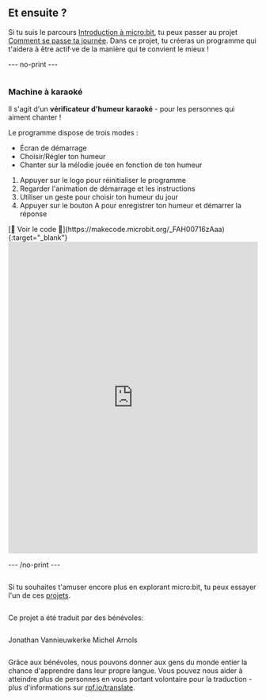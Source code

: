 ## Et ensuite ?

Si tu suis le parcours [Introduction à micro:bit](https://projects.raspberrypi.org/fr-FR/raspberrypi/microbit-intro), tu peux passer au projet [Comment se passe ta journée](https://projects.raspberrypi.org/fr-FR/projects/hows-your-day). Dans ce projet, tu créeras un programme qui t'aidera à être actif·ve de la manière qui te convient le mieux !

--- no-print ---

<div style="display: flex; flex-wrap: wrap">
<div style="flex-basis: 200px; flex-grow: 1">  

### Machine à karaoké

Il s'agit d'un **vérificateur d'humeur karaoké** - pour les personnes qui aiment chanter ! 

Le programme dispose de trois modes :
+ Écran de démarrage
+ Choisir/Régler ton humeur
+ Chanter sur la mélodie jouée en fonction de ton humeur

1. Appuyer sur le logo pour réinitialiser le programme
2. Regarder l'animation de démarrage et les instructions
3. Utiliser un geste pour choisir ton humeur du jour
4. Appuyer sur le bouton A pour enregistrer ton humeur et démarrer la réponse

</div>
<div>
[👀 Voir le code 👀](https://makecode.microbit.org/_FAH00716zAaa){:target="_blank"}
<div style="position:relative;height:0;padding-bottom:125%;overflow:hidden;"><iframe style="position:absolute;top:0;left:0;width:100%;height:100%;" src="https://makecode.microbit.org/---run?id=_FAH00716zAaa" allowfullscreen="allowfullscreen" sandbox="allow-popups allow-forms allow-scripts allow-same-origin" frameborder="0"></iframe></div>

</div>

--- /no-print ---

Si tu souhaites t'amuser encore plus en explorant micro:bit, tu peux essayer l'un de ces [projets](https://projects.raspberrypi.org/fr-FR/projects?hardware%5B%5D=microbit).

***

Ce projet a été traduit par des bénévoles:

Jonathan Vannieuwkerke
Michel Arnols

Grâce aux bénévoles, nous pouvons donner aux gens du monde entier la chance d'apprendre dans leur propre langue. Vous pouvez nous aider à atteindre plus de personnes en vous portant volontaire pour la traduction - plus d'informations sur [rpf.io/translate](https://rpf.io/translate).
